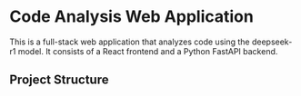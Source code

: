 # Code Analysis Web Application

This is a full-stack web application that analyzes code using the deepseek-r1 model. It consists of a React frontend and a Python FastAPI backend.

## Project Structure
